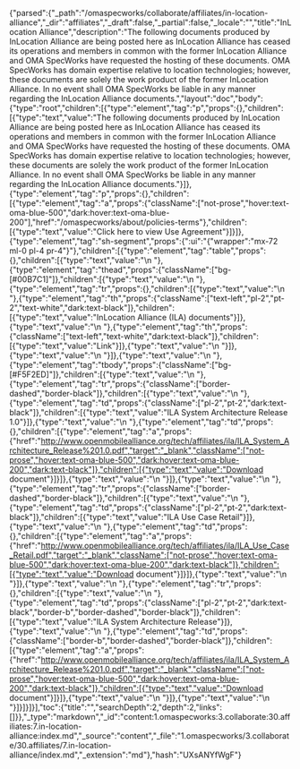 {"parsed":{"_path":"/omaspecworks/collaborate/affiliates/in-location-alliance","_dir":"affiliates","_draft":false,"_partial":false,"_locale":"","title":"InLocation Alliance","description":"The following documents produced by InLocation Alliance are being posted here as InLocation Alliance has ceased its operations and members in common with the former InLocation Alliance and OMA SpecWorks have requested the hosting of these documents. OMA SpecWorks has domain expertise relative to location technologies; however, these documents are solely the work product of the former InLocation Alliance. In no event shall OMA SpecWorks be liable in any manner regarding the InLocation Alliance documents.","layout":"doc","body":{"type":"root","children":[{"type":"element","tag":"p","props":{},"children":[{"type":"text","value":"The following documents produced by InLocation Alliance are being posted here as InLocation Alliance has ceased its operations and members in common with the former InLocation Alliance and OMA SpecWorks have requested the hosting of these documents. OMA SpecWorks has domain expertise relative to location technologies; however, these documents are solely the work product of the former InLocation Alliance. In no event shall OMA SpecWorks be liable in any manner regarding the InLocation Alliance documents."}]},{"type":"element","tag":"p","props":{},"children":[{"type":"element","tag":"a","props":{"className":["not-prose","hover:text-oma-blue-500","dark:hover:text-oma-blue-200"],"href":"/omaspecworks/about/policies-terms"},"children":[{"type":"text","value":"Click here to view Use Agreement"}]}]},{"type":"element","tag":"sh-segment","props":{":ui":"{\"wrapper\":\"mx-72 ml-0 pl-4 pr-4\"}"},"children":[{"type":"element","tag":"table","props":{},"children":[{"type":"text","value":"\n    "},{"type":"element","tag":"thead","props":{"className":["bg-[#00B7C1]"]},"children":[{"type":"text","value":"\n        "},{"type":"element","tag":"tr","props":{},"children":[{"type":"text","value":"\n            "},{"type":"element","tag":"th","props":{"className":["text-left","pl-2","pt-2","text-white","dark:text-black"]},"children":[{"type":"text","value":"InLocation Alliance (ILA) documents"}]},{"type":"text","value":"\n            "},{"type":"element","tag":"th","props":{"className":["text-left","text-white","dark:text-black"]},"children":[{"type":"text","value":"Link"}]},{"type":"text","value":"\n        "}]},{"type":"text","value":"\n    "}]},{"type":"text","value":"\n    "},{"type":"element","tag":"tbody","props":{"className":["bg-[#F5F2ED]"]},"children":[{"type":"text","value":"\n        "},{"type":"element","tag":"tr","props":{"className":["border-dashed","border-black"]},"children":[{"type":"text","value":"\n            "},{"type":"element","tag":"td","props":{"className":["pl-2","pt-2","dark:text-black"]},"children":[{"type":"text","value":"ILA System Architecture Release 1.0"}]},{"type":"text","value":"\n            "},{"type":"element","tag":"td","props":{},"children":[{"type":"element","tag":"a","props":{"href":"http://www.openmobilealliance.org/tech/affiliates/ila/ILA_System_Architecture_Release%201.0.pdf","target":"_blank","className":["not-prose","hover:text-oma-blue-500","dark:hover:text-oma-blue-200","dark:text-black"]},"children":[{"type":"text","value":"Download document"}]}]},{"type":"text","value":"\n        "}]},{"type":"text","value":"\n        "},{"type":"element","tag":"tr","props":{"className":["border-dashed","border-black"]},"children":[{"type":"text","value":"\n            "},{"type":"element","tag":"td","props":{"className":["pl-2","pt-2","dark:text-black"]},"children":[{"type":"text","value":"ILA Use Case Retail"}]},{"type":"text","value":"\n            "},{"type":"element","tag":"td","props":{},"children":[{"type":"element","tag":"a","props":{"href":"http://www.openmobilealliance.org/tech/affiliates/ila/ILA_Use_Case_Retail.pdf","target":"_blank","className":["not-prose","hover:text-oma-blue-500","dark:hover:text-oma-blue-200","dark:text-black"]},"children":[{"type":"text","value":"Download document"}]}]},{"type":"text","value":"\n        "}]},{"type":"text","value":"\n        "},{"type":"element","tag":"tr","props":{},"children":[{"type":"text","value":"\n            "},{"type":"element","tag":"td","props":{"className":["pl-2","pt-2","dark:text-black","border-b","border-dashed","border-black"]},"children":[{"type":"text","value":"ILA System Architecture Release"}]},{"type":"text","value":"\n            "},{"type":"element","tag":"td","props":{"className":["border-b","border-dashed","border-black"]},"children":[{"type":"element","tag":"a","props":{"href":"http://www.openmobilealliance.org/tech/affiliates/ila/ILA_System_Architecture_Release%201.0.pdf","target":"_blank","className":["not-prose","hover:text-oma-blue-500","dark:hover:text-oma-blue-200","dark:text-black"]},"children":[{"type":"text","value":"Download document"}]}]},{"type":"text","value":"\n        "}]},{"type":"text","value":"\n    "}]}]}]}],"toc":{"title":"","searchDepth":2,"depth":2,"links":[]}},"_type":"markdown","_id":"content:1.omaspecworks:3.collaborate:30.affiliates:7.in-location-alliance:index.md","_source":"content","_file":"1.omaspecworks/3.collaborate/30.affiliates/7.in-location-alliance/index.md","_extension":"md"},"hash":"UXsANYfWgF"}